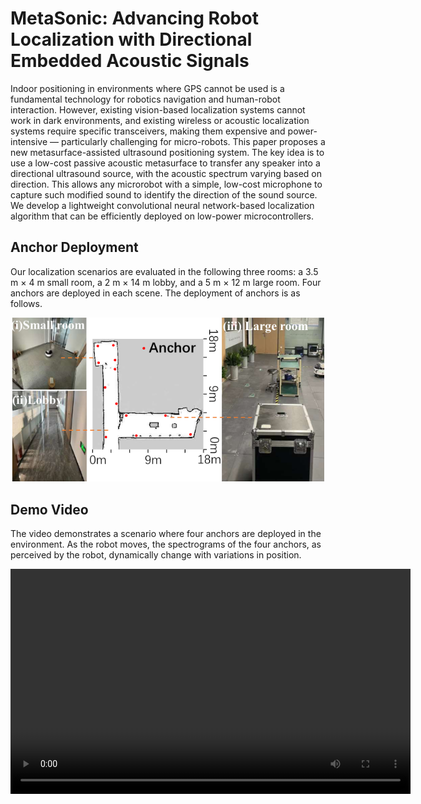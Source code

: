 # MetaSonic: Advancing Robot Localization with Directional Embedded Acoustic Signals

Indoor positioning in environments where GPS cannot be used is a fundamental technology for robotics navigation and human-robot interaction. However, existing vision-based localization systems cannot work in dark environments, and existing wireless or acoustic localization systems require specific transceivers, making them expensive and power-intensive — particularly challenging for micro-robots.
This paper proposes a new metasurface-assisted ultrasound positioning system. The key idea is to use a low-cost passive acoustic metasurface to transfer any speaker into a directional ultrasound source, with the acoustic spectrum varying based on direction. This allows any microrobot with a simple, low-cost microphone to capture such modified sound to identify the direction of the sound source. We develop a lightweight convolutional neural network-based localization algorithm that can be efficiently deployed on low-power microcontrollers. 

## Anchor Deployment
Our localization scenarios are evaluated in the following three rooms: a 3.5 m × 4 m small room, a 2 m × 14 m lobby, and a 5 m × 12 m large room. Four anchors are deployed in each scene. The deployment of anchors is as follows.

<div align="center">
  <img src="./img/scene.png" alt="Scenario" width="500">
</div>

## Demo Video
The video demonstrates a scenario where four anchors are deployed in the environment. As the robot moves, the spectrograms of the four anchors, as perceived by the robot, dynamically change with variations in position.

<div align="center">
  <video width="640" height="360" controls>
    <source src="./img/position_spectrum_moving_robot.mp4" type="video/mp4">
    Your browser does not support the video tag.
  </video>
</div>
